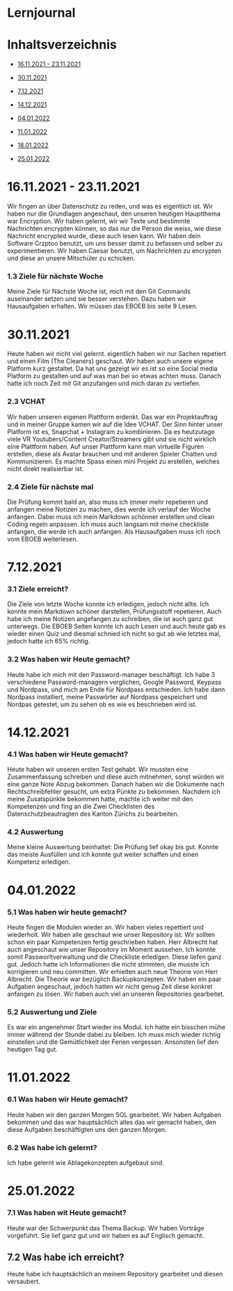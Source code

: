 # Lernjournal

# Inhaltsverzeichnis

- [16.11.2021 - 23.11.2021](#16.11.2021-23112021)

- [30.11.2021](#30112021)

- [7.12.2021](#7122021)

- [14.12.2021](#14122021)

- [04.01.2022](#04012022)

- [11.01.2022](#11012022)

- [18.01.2022](#18012022)

- [25.01.2022](#25012022)

# 16.11.2021 - 23.11.2021

Wir fingen an über Datenschutz zu reden, und was es eigentlich ist. Wir haben nur die Grundlagen angeschaut, den unseren heutigen Hauptthema war Encryption. Wir haben gelernt, wir wir Texte und bestimmte Nachrichten encrypten können, so das nur die Person die weiss, wie diese Nachricht encrypted wurde, diese auch lesen kann. Wir haben dein Software Crzptoo benutzt, um uns besser damit zu befassen und selber zu experimentieren. Wir haben Caesar benutzt, um Nachrichten zu encrypten und diese an unsere Mitschüler zu schicken.
### 1.3 Ziele für nächste Woche
Meine Ziele für Nächste Woche ist, mich mit den Git Commands auseinander setzen und sie besser verstehen. Dazu haben wir Hausaufgaben erhalten. Wir müssen das EBOEB bis seite 9 Lesen.

# 30.11.2021

Heute haben wir nicht viel gelernt. eigentlich haben wir nur Sachen repetiert und einen Film (The Cleaners) geschaut. Wir haben auch unsere eigene Platform kurz gestaltet. Da hat uns gezeigt wir es ist so eine Social media Platform zu gestalten und auf was man bei so etwas achten muss. Danach hatte ich noch Zeit mit Git anzufangen und mich daran zu vertiefen.
### 2.3 VCHAT
Wir haben unseren eigenen Plattform erdenkt. Das war ein Projektauftrag und in meiner Gruppe kamen wir auf die Idee VCHAT. Der Sinn hinter unser Platform ist es, Snapchat + Instagram zu kombinieren. Da es heutzutage viele VR Youtubers/Content Creator/Streamers gibt und sie nicht wirklich eine Plattform haben. Auf unser Plattform kann man virtuelle Figuren erstellen, diese als Avatar brauchen und mit anderen Spieler Chatten und Kommunizieren. Es machte Spass einen mini Projekt zu erstellen, welches nicht direkt realisierbar ist.
### 2.4 Ziele für nächste mal
Die Prüfung kommt bald an, also muss ich immer mehr repetieren und anfangen meine Notizen zu machen, dies werde ich verlauf der Woche anfangen. Dabei muss ich mein Markdown schönner erstellen und clean Coding regeln anpassen. Ich muss auch langsam mit meine checkliste anfangen, die werde ich auch anfangen. Als Hausaufgaben muss ich noch vom EBOEB weiterlesen.

# 7.12.2021

### 3.1 Ziele erreicht?
Die Ziele von letzte Woche konnte ich erledigen, jedoch nicht allte. Ich konnte mein Markdown schöner darstellen, Prüfungsstoff repetieren. Auch habe ich meine Notizen angefangen zu schreiben, die ist auch ganz gut unterwegs. Die EBOEB Seiten konnte ich auch Lesen und auch heute gab es wieder einen Quiz und diesmal schnied ich nicht so gut ab wie letztes mal, jedoch hatte ich 65% richtig.
### 3.2 Was haben wir Heute gemacht?
Heute habe ich mich mit den Password-manager beschäftigt. Ich habe 3 verschiedene Password-managern verglichen, Google Password, Keypass und Nordpass, und mich am Ende für Nordpass entschieden. Ich habe dann Nordpass installiert, meine Passwörter auf Nordpass gespeichert und Nordpas getestet, um zu sehen ob es wie es beschrieben wird ist.

# 14.12.2021

### 4.1 Was haben wir Heute gemacht?
Heute haben wir unseren ersten Test gehabt. Wir mussten eine Zusammenfassung schreiben und diese auch mitnehmen, sonst würden wir eine ganze Note Abzug bekommen. Danach haben wir die Dokumente nach Rechtschreibfehler gesucht, um extra Pünkte zu bekommen. Nachdem ich meine Zusatspünkte bekommen hatte, machte ich weiter mit den Kompetenzen und fing an die Zwei Checklisten des Datenschutzbeautragten des Kanton Zürichs zu bearbeiten.
### 4.2 Auswertung
 Meine kleine Auswertung beinhaltet: Die Prüfung lief okay bis gut. Konnte das meiste Ausfüllen und ich konnte gut weiter schaffen und einen Kompetenz erledigen.

 # 04.01.2022

 ### 5.1 Was haben wir heute gemacht?
 Heute fingen die Modulen wieder an. Wir haben vieles repettiert und wiederholt. Wir haben alle geschaut wie unser Repository ist. Wir sollten schon ein paar Kompetenzen fertig geschrieben haben. Herr Albrecht hat auch angeschaut wie unser Repository im Moment aussehen. Ich konnte somit Passworltverwaltung und die Checkliste erledigen. Diese liefen ganz gut. Jedoch hatte ich Informationen die nicht stimmten, die musste ich korrigieren und neu committen. Wir erhielten auch neue Theorie von Herr Albrecht. Die Theorie war bezüglich Backupkonzepten. Wir haben ein paar Aufgaben angeschaut, jedoch hatten wir nicht genug Zeit diese konkret anfangen zu lösen. Wir haben auch viel an unseren Repositories gearbeitet.
 ### 5.2 Auswertung und Ziele
 Es war ein angenehmer Start wieder ins Modul. Ich hatte ein bisschen mühe immer während der Stunde dabei zu bleiben. Ich muss mich wieder richtig einstellen und die Gemütlichkeit der Ferien vergessen. Ansonsten lief den heutigen Tag gut. 
 
 # 11.01.2022
 
 ### 6.1 Was haben wir Heute gemacht?
 Heute haben wir den ganzen Morgen SOL gearbeitet. Wir haben Aufgaben bekommen und das war hauptsächlich alles das wir gemacht haben, den diese Aufgaben beschäftigten uns den ganzen Morgen.
### 6.2 Was habe ich gelernt?
Ich habe gelernt wie Ablagekonzepten aufgebaut sind.
 
 # 25.01.2022
 
 ### 7.1 Was haben wit Heute gemacht?
 Heute war der Schwerpunkt das Thema Backup. Wir haben Vorträge vorgeführt. Sie lief ganz gut und wir haben es auf Englisch gemacht.
 ## 7.2 Was habe ich erreicht?
Heute habe ich hauptsächlich an meinem Repository gearbeitet und diesen versaubert.
